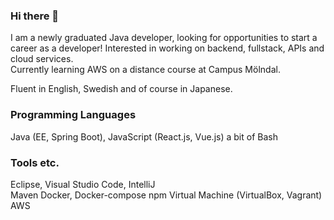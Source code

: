 ### Hi there 👋

I am a newly graduated Java developer, looking for opportunities to start a career as a developer! Interested in working on backend, fullstack, APIs and cloud services.  
Currently learning AWS on a distance course at Campus Mölndal.

Fluent in English, Swedish and of course in Japanese.


### Programming Languages
Java (EE, Spring Boot), JavaScript (React.js, Vue.js)
a bit of Bash

### Tools etc.
Eclipse, Visual Studio Code, IntelliJ  
Maven
Docker, Docker-compose
npm
Virtual Machine (VirtualBox, Vagrant)
AWS

<!--
**satoskit/satoskit** is a ✨ _special_ ✨ repository because its `README.md` (this file) appears on your GitHub profile.

Here are some ideas to get you started:

- 🔭 I’m currently working on ...
- 🌱 I’m currently learning ...
- 👯 I’m looking to collaborate on ...
- 🤔 I’m looking for help with ...
- 💬 Ask me about ...
- 📫 How to reach me: ...
- 😄 Pronouns: ...
- ⚡ Fun fact: ...
-->
